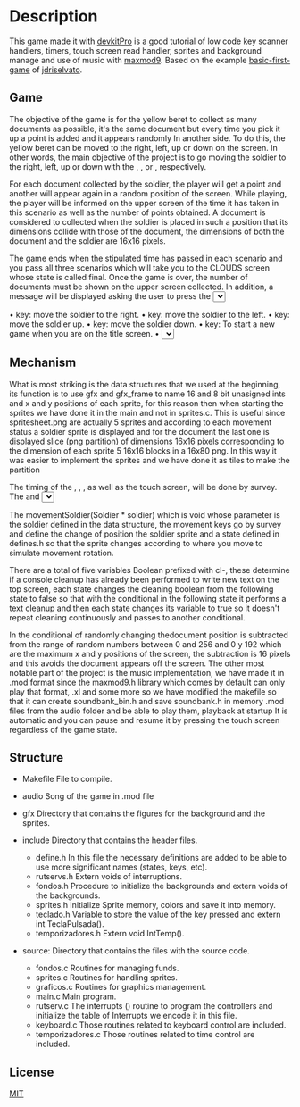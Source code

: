 # Description

 This game made it with [devkitPro](https://devkitpro.org/wiki/Getting_Started) is a good tutorial of low code key scanner handlers, 
 timers, touch screen read handler, sprites and background manage
 and use of music with [maxmod9](https://maxmod.devkitpro.org/). Based on the example [basic-first-game](https://github.com/jdriselvato/NDS-Development/tree/master/examples/Graphics/basic-first-game)
 of [jdriselvato](https://github.com/jdriselvato).
 

## Game 

The objective of the game is for the yellow beret to collect as many documents as possible,
it's the same document but every time you pick it up a point is added and it appears randomly
In another side. To do this, the yellow beret can be moved to the right, left, up
or down on the screen. In other words, the main objective of the project is to go
moving the soldier to the right, left, up or down with the <arrow keys
right>, <left arrow>, <up arrow> or <down arrow>, respectively.

For each document collected by the soldier, the player will get a point and another will appear
again in a random position of the screen.
While playing, the player will be informed on the upper screen of the time it has taken
in this scenario as well as the number of points obtained. A document is considered to collected
when the soldier is placed in such a position that its dimensions collide with those of the
document, the dimensions of both the document and the soldier are 16x16 pixels.

The game ends when the stipulated time has passed in each scenario and you pass all three
scenarios which will take you to the CLOUDS screen whose state is called final.
Once the game is over, the number of documents must be shown on the upper screen
collected. In addition, a message will be displayed asking the user to press the
<SELECT> key to return to the menu that is the title screen.
The following keys will be used:

 • <right arrow> 	key: move the soldier to the right.
 • <left arrow> 	key: move the soldier to the left.
 • <up arrow> 		key: move the soldier up.
 • <down arrow> 	key: move the soldier down.
 • <START> key: 	To start a new game when you are on the title screen.
 • <SELECT> key: 	To return to the title screen from the final screen.

## Mechanism

What is most striking is the data structures that we used at the beginning,
its function is to use gfx and gfx_frame to name 16 and 8 bit unasigned ints and
x and y positions of each sprite, for this reason then when starting the sprites we have done it in the
main and not in sprites.c. This is useful since spritesheet.png are actually 5 sprites and according to each
movement status a soldier sprite is displayed and for the document the last one is displayed
slice (png partition) of dimensions 16x16 pixels corresponding to the dimension of each
sprite 5 16x16 blocks in a 16x80 png. In this way it was easier to implement the
sprites and we have done it as tiles to make the partition


The timing of the <right arrow>, <down arrow>, <left arrow>, <arrow keys
up> as well as the touch screen, will be done by survey. The <START> and
<SELECT> will be synchronized by interruption. The rest of the keys, in principle, are not used.

The movementSoldier(Soldier * soldier) which is void whose parameter is the soldier defined in the
data structure, the movement keys go by survey and define the change of position
the soldier sprite and a state defined in defines.h so that the sprite changes according to
where you move to simulate movement rotation. 

There are a total of five variables Boolean prefixed with cl-, these determine if a console cleanup has already been performed
to write new text on the top screen, each state changes the cleaning boolean
from the following state to false so that with the conditional in the following state it performs a
text cleanup and then each state changes its variable to true so it doesn't repeat cleaning
continuously and passes to another conditional. 

In the conditional of randomly changing thedocument position is subtracted from the range of random numbers between 0 and 256 and 0
y 192 which are the maximum x and y positions of the screen, the subtraction is 16 pixels and this avoids
the document appears off the screen. The other most notable part of the project is the
music implementation, we have made it in .mod format since the maxmod9.h library
which comes by default can only play that format, .xl and some more so we have
modified the makefile so that it can create soundbank_bin.h and save soundbank.h in
memory .mod files from the audio folder and be able to play them, playback at startup
It is automatic and you can pause and resume it by pressing the touch screen regardless of the
game state.

## Structure
+ Makefile	File to compile.
+ audio		Song of the game in .mod file
+ gfx		Directory that contains the figures for the background and the sprites.
+ include 	Directory that contains the header files.

	* define.h			In this file the necessary definitions are added to be able to use more significant names (states, keys,  				  etc).	
	* rutservs.h		Extern voids of interruptions.
	* fondos.h			Procedure to initialize the backgrounds and extern voids of the backgrounds.
	* sprites.h			Initialize Sprite memory, colors and save it into memory.
	* teclado.h			Variable to store the value of the key pressed and extern int TeclaPulsada().
	* temporizadores.h	Extern void IntTemp().

+ source: Directory that contains the files with the source code.

	* fondos.c			Routines for managing funds.
	* sprites.c			Routines for handling sprites.
	* graficos.c		Routines for graphics management.
	* main.c			Main program.
	* rutserv.c			The interrupts () routine to program the controllers and initialize the table of Interrupts we encode it in this file.
	* keyboard.c		Those routines related to keyboard control are included.
	* temporizadores.c	Those routines related to time control are included.

## License
[MIT](https://choosealicense.com/licenses/mit/)